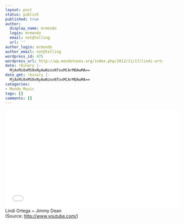 ```yaml
---
layout: post
status: publish
published: true
author:
  display_name: mrmondo
  login: mrmondo
  email: not@telling
  url: ''
author_login: mrmondo
author_email: not@telling
wordpress_id: 475
wordpress_url: http://wp.mondotunes.org/index.php/2012/11/17/lindi-ortega-jimmy-dean/
date: !binary |-
  MjAxMi0xMS0xNyAwNzoxNToxMCArMDAwMA==
date_gmt: !binary |-
  MjAxMi0xMS0xNyAwNzoxNToxMCArMDAwMA==
categories:
- Mondo Music
tags: []
comments: []
---
```

<iframe width="560" height="315" src="//www.youtube.com/embed/DymVQDO9dQU" frameborder="0"> </iframe>
Lindi Ortega ~ Jimmy Dean
<div class="attribution">(<span>Source:</span> <a href="http://www.youtube.com/">http://www.youtube.com/</a>)</div>
